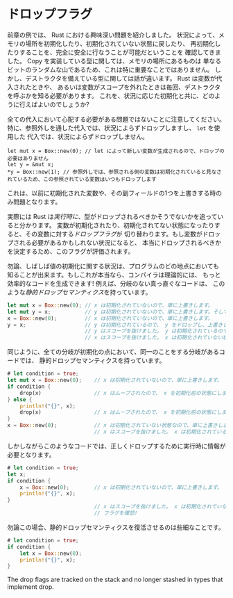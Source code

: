 <!--
# Drop Flags
-->

# ドロップフラグ

<!--
The examples in the previous section introduce an interesting problem for Rust.
We have seen that it's possible to conditionally initialize, deinitialize, and
reinitialize locations of memory totally safely. For Copy types, this isn't
particularly notable since they're just a random pile of bits. However types
with destructors are a different story: Rust needs to know whether to call a
destructor whenever a variable is assigned to, or a variable goes out of scope.
How can it do this with conditional initialization?
-->

前章の例では、 Rust における興味深い問題を紹介しました。
状況によって、メモリの場所を初期化したり、初期化されていない状態に戻したり、
再初期化したりすることを、完全に安全に行なうことが可能だということを
確認してきました。 Copy を実装している型に関しては、メモリの場所にあるものは
単なるビットのランダムな山であるため、これは特に重要なことではありません。
しかし、デストラクタを備えている型に関しては話が違います。 Rust は変数が代入されたときや、
あるいは変数がスコープを外れたときは毎回、デストラクタを呼ぶかを知る必要があります。
これを、状況に応じた初期化と共に、どのように行えばよいのでしょうか?

<!--
Note that this is not a problem that all assignments need worry about. In
particular, assigning through a dereference unconditionally drops, and assigning
in a `let` unconditionally doesn't drop:
-->

全ての代入において心配する必要がある問題ではないことに注意してください。
特に、参照外しを通した代入では、状況によらずドロップしますし、 `let` を使用した
代入では、状況によらずドロップしません。

```
let mut x = Box::new(0); // let によって新しい変数が生成されるので、ドロップの必要はありません
let y = &mut x;
*y = Box::new(1); // 参照外しでは、参照される側の変数は初期化されていると見なされているため、この参照されている変数はいつもドロップします
```

<!--
This is only a problem when overwriting a previously initialized variable or
one of its subfields.
-->

これは、以前に初期化された変数や、その副フィールドの1つを上書きする時のみ問題となります。

<!--
It turns out that Rust actually tracks whether a type should be dropped or not
*at runtime*. As a variable becomes initialized and uninitialized, a *drop flag*
for that variable is toggled. When a variable might need to be dropped, this
flag is evaluated to determine if it should be dropped.
-->

実際には Rust は*実行時に*、型がドロップされるべきかそうでないかを追っていると分かります。
変数が初期化されたり、初期化されてない状態になったりすると、その変数に対する*ドロップフラグ*が
切り替わります。もし変数がドロップされる必要があるかもしれない状況になると、
本当にドロップされるべきかを決定するため、このフラグが評価されます。

<!--
Of course, it is often the case that a value's initialization state can be
statically known at every point in the program. If this is the case, then the
compiler can theoretically generate more efficient code! For instance, straight-
line code has such *static drop semantics*:
-->

勿論、しばしば値の初期化に関する状況は、プログラムのどの地点においても
知ることが出来ます。もしこれが本当なら、コンパイラは理論的には、
もっと効率的なコードを生成できます! 例えば、分岐のない真っ直ぐなコードは、
このような*静的ドロップセマンティクス*を持っています。

```rust
let mut x = Box::new(0); // x は初期化されていないので、単に上書きします。
let mut y = x;           // y は初期化されていないので、単に上書きします。そして x を初期化前の状態にします。
x = Box::new(0);         // x は初期化されていないので、単に上書きします。
y = x;                   // y は初期化されているので、 y をドロップし、上書きし、そして x を初期化前の状態にします!
                         // y はスコープを抜けました。 y は初期化されているので、 y をドロップします!
                         // x はスコープを抜けました。 x は初期化されていない状態なので、何もしません。
```

<!--
Similarly, branched code where all branches have the same behavior with respect
to initialization has static drop semantics:
-->

同じように、全ての分岐が初期化の点において、同一のことをする分岐があるコードでは、
静的ドロップセマンティクスを持っています。

```rust
# let condition = true;
let mut x = Box::new(0);    // x は初期化されていないので、単に上書きします。
if condition {
    drop(x)                 // x はムーブされたので、 x を初期化前の状態にします。
} else {
    println!("{}", x);
    drop(x)                 // x はムーブされたので、 x を初期化前の状態にします。
}
x = Box::new(0);            // x は初期化されていない状態なので、単に上書きします。
                            // x はスコープを抜けました。 x は初期化されているので、 x をドロップします!
```

<!--
However code like this *requires* runtime information to correctly Drop:
-->

しかしながらこのようなコードでは、正しくドロップするために実行時に情報が必要となります。

```rust
# let condition = true;
let x;
if condition {
    x = Box::new(0);        // x は初期化されていないので、単に上書きします。
    println!("{}", x);
}
                            // x はスコープを抜けました。 x は初期化されていないかもしれません。
                            // フラグを確認!
```

<!--
Of course, in this case it's trivial to retrieve static drop semantics:
-->

勿論この場合、静的ドロップセマンティクスを復活させるのは些細なことです。

```rust
# let condition = true;
if condition {
    let x = Box::new(0);
    println!("{}", x);
}
```

The drop flags are tracked on the stack and no longer stashed in types that
implement drop.
